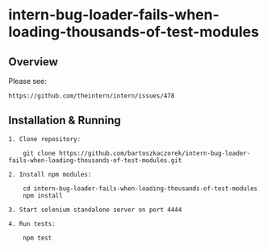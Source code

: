 # intern-bug-loader-fails-when-loading-thousands-of-test-modules

Overview
--------

Please see:

	https://github.com/theintern/intern/issues/478

Installation & Running
----------------------

	1. Clone repository:
		
		git clone https://github.com/bartoszkaczorek/intern-bug-loader-fails-when-loading-thousands-of-test-modules.git
	
	2. Install npm modules:
		
		cd intern-bug-loader-fails-when-loading-thousands-of-test-modules
		npm install

	3. Start selenium standalone server on port 4444
	
	4. Run tests:
		
		npm test
